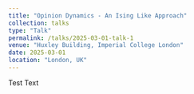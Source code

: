 ```yaml
---
title: "Opinion Dynamics - An Ising Like Approach"
collection: talks
type: "Talk"
permalink: /talks/2025-03-01-talk-1
venue: "Huxley Building, Imperial College London"
date: 2025-03-01
location: "London, UK"
---
```


Test Text
